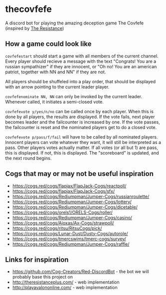 # thecovfefe
A discord bot for playing the amazing deception game The Covfefe (inspired by [The Resistance](https://en.wikipedia.org/wiki/The_Resistance_(game)))

## How a game could look like

`covfefestart` should start a game with all members of the current channel. Every player should recieve a message with the text "Congrats! You are a russian sympathizer" if they are innocent, or "Oh no! You are an american patriot, together with NN and NN" if they are not.

All players should be shuffeled into a play order, that should be displayed with an arrow pointing to the current leader player.

`covfefenominate NN, NN` can only be invoked by the current leader. Whenever called, it initiates a semi-closed vote.

`covfefevote y/yes/n/no` can be called once by each player. When this is done by all players, the results are displayed. If the vote fails, next player becomes leader and the failcounter is increased by one. If the vote passes, the failcounter is reset and the nominated players get to do a closed vote. 

`covfefevote p/pass/f/fail` will have to be called by all nominated players. Innocent players can vote whatever they want, it will still be interpreted as a pass. Other players votes actually matter. If all votes (or all but 1) are pass, this is displayed. If not, this is displayed. The "scoreboard" is updated, and the next round begins. 

## Cogs that may or may not be useful inspiration
- https://cogs.red/cogs/flapjax/FlapJack-Cogs/reactpoll/
- https://cogs.red/cogs/flapjax/FlapJack-Cogs/sfx/
- https://cogs.red/cogs/Redjumpman/Jumper-Cogs/russianroulette/
- https://cogs.red/cogs/Redjumpman/Jumper-Cogs/lottery/
- https://cogs.red/cogs/Redjumpman/Jumper-Cogs/dicetable/
- https://cogs.red/cogs/orels1/ORELS-Cogs/roller/
- https://cogs.red/cogs/Redjumpman/Jumper-Cogs/casino/
- https://cogs.red/cogs/Aioxas/Ax-Cogs/strawpoll/
- https://cogs.red/cogs/ritsu/RitsuCogs/pick/
- https://cogs.red/cogs/Lunar-Dust/Dusty-Cogs/autorole/
- https://cogs.red/cogs/tmercswims/tmerc-cogs/survey/
- https://cogs.red/cogs/Redjumpman/Jumper-Cogs/raffle/

## Links for inspiration

- https://github.com/Cog-Creators/Red-DiscordBot - the bot we will probably base this project on
- http://theresistanceplus.com/ - web implementation
- http://playavalononline.com/ - web implementation
